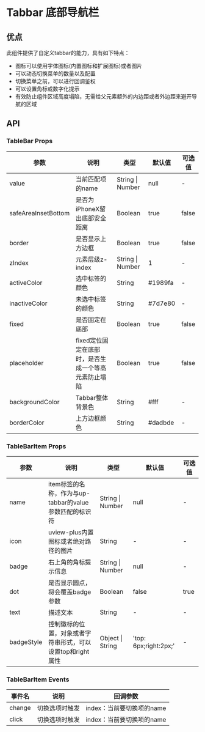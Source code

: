 # Tabbar 底部导航栏

## 优点

此组件提供了自定义tabbar的能力，具有如下特点：
- 图标可以使用字体图标(内置图标和扩展图标)或者图片
- 可以动态切换菜单的数量以及配置
- 切换菜单之前，可以进行回调鉴权
- 可以设置角标或数字化提示
- 有效防止组件区域高度塌陷，无需给父元素额外的内边距或者外边距来避开导航的区域

## API

### TableBar Props

| 参数 | 说明 | 类型 | 默认值 | 可选值 |
| --- | --- | --- | --- | --- |
| value | 当前匹配项的name | String \| Number | null | - |
| safeAreaInsetBottom | 是否为iPhoneX留出底部安全距离 | Boolean | true | false |
| border | 是否显示上方边框 | Boolean | true | false |
| zIndex | 元素层级z-index | String \| Number | 1 | - |
| activeColor | 选中标签的颜色 | String | #1989fa | - |
| inactiveColor | 未选中标签的颜色 | String | #7d7e80 | - |
| fixed | 是否固定在底部 | Boolean | true | false |
| placeholder | fixed定位固定在底部时，是否生成一个等高元素防止塌陷 | Boolean | true | false |
| backgroundColor | Tabbar整体背景色 | String | #fff | - |
| borderColor | 上方边框颜色 | String | #dadbde | - |

### TableBarItem Props

| 参数 | 说明 | 类型 | 默认值 | 可选值 |
| --- | --- | --- | --- | --- |
| name | item标签的名称，作为与up-tabbar的value参数匹配的标识符 | String \| Number | null | - |
| icon | uview-plus内置图标或者绝对路径的图片 | String | - | - |
| badge | 右上角的角标提示信息 | String \| Number | null | - |
| dot | 是否显示圆点，将会覆盖badge参数 | Boolean | false | true |
| text | 描述文本 | String | - | - |
| badgeStyle | 控制徽标的位置，对象或者字符串形式，可以设置top和right属性 | Object \| String | 'top: 6px;right:2px;' | - |

### TableBarItem Events

| 事件名 | 说明 | 回调参数 |
| --- | --- | --- |
| change | 切换选项时触发 | index：当前要切换项的name |
| click | 切换选项时触发 | index：当前要切换项的name |